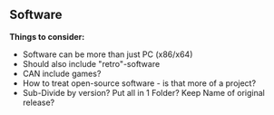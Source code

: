 ## Software

**Things to consider:**

* Software can be more than just PC (x86/x64)
* Should also include "retro"-software
* CAN include games?
* How to treat open-source software - is that more of a project?
* Sub-Divide by version? Put all in 1 Folder? Keep Name of original release?